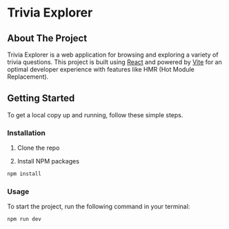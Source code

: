 # Trivia Explorer

## About The Project

Trivia Explorer is a web application for browsing and exploring a variety of trivia questions. This project is built using [React](https://react.dev/) and powered by [Vite](https://vitejs.dev/) for an optimal developer experience with features like HMR (Hot Module Replacement).

## Getting Started

To get a local copy up and running, follow these simple steps.

### Installation

1. Clone the repo

2. Install NPM packages

```sh
npm install
```

### Usage

To start the project, run the following command in your terminal:

```sh
npm run dev
```
